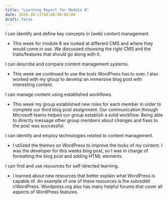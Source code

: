 ```yaml
---
title: "Learning Report for Module 8"
date: 2020-10-11T00:00:00-04:00
draft: false
---
```

I can identify and define key concepts in (web) content management.

* This week for module 8 we looked at different CMS and where they would come in use. We discussed choosing the right CMS and the traits/features that should go along with it.

I can describe and compare content management systems.

* This week we continued to use the tools WordPress has to over. I also worked with my group to develop an immersive blog post with interesting content.

I can manage content using established workflows.

*  This week my group established new roles for each member in order to complete our third blog post assignment. Our communication through Microsoft teams helped our group establish a solid workflow. Being able to directly message other group members about changes and fixes to the post was successful.

I can identify and employ technologies related to content management.

* I utilized the themes on WordPress to improve the looks of my content. I was the developer for this weeks blog post, so I was in charge of formatting the blog post and adding HTML elements. 

I can find and use resources for self-directed learning.

* I learned about new resources that better explain what WordPress is capable of. An example of one of these resources is the subreddit r/WordPress. Wordpress.org also has many helpful forums that cover all aspects of WordPress features.
